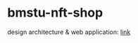 # bmstu-nft-shop

design architecture & web application:
[link](https://www.figma.com/design/f8YbSrwLwNCVLodoDKJJ0A/%D0%9A%D1%83%D1%80%D1%81%D0%BE%D0%B2%D0%B0%D1%8F?node-id=46-2&t=oSLlPh0N5mSVPCKI-1)
